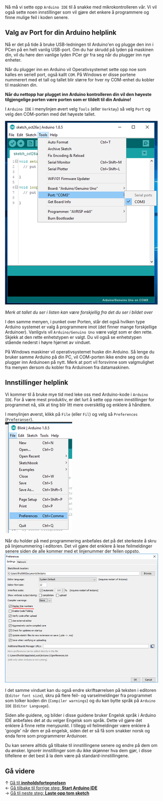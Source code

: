 Nå må vi sette opp `Arduino IDE` til å snakke med mikrokontrolleren vår. Vi vil også sette noen innstillinger som vil gjøre det enkere å programmere og finne mulige feil i koden senere.

## Valg av Port for din Arduino helplink

Nå er det på tide å bruke USB-ledningen til Arduino'en og plugge den inn i PCen på en helt vanlig USB-port. Om du har skrudd på lyden på maskinen din, vil du høre den vanlige lyden PCer gir fra seg når du plugger inn nye enheter.

Når du plugger inn en Arduino vil Operativsystemet sette opp noe som kalles en seriell port, også kallt `COM`. På Windows er disse portene nummerert med et tall og tallet blir større for hver ny COM-enhet du kobler til maskinen din.

**Når du nettopp har plugget inn Arduino kontrolleren din vil den høyeste tilgjengelige porten være porten som er tildelt til din Arduino!**

I `Arduino IDE` i menylinjen øvert velg `Tools` (eller `Verktøy`) så velg `Port` og velg den COM-porten med det høyeste tallet.

![Velg Arduino COM Port i Arduino IDE][select-arduino-ide-port]

*Merk at tallet du ser i listen kan være forskjellig fra det du ser i bildet over*

I den samme menyen, i punket over Porten, står det også hvilken type Arduino systemet er valg å programmere imot (det finner mange forskjellige Arduinoer). Vanligvis vil `Arduino/Genuino Uno` være valgt som er den rette. Skjekk at den rette enhetstypen er valgt. Du vil også se enhetstypen stående nederst i høyre hjørnet av vinduet.

På Windows maskiner vil operativsystemet huske din Arduino. Så lenge du bruker samme Arduino på din PC, vil COM-porten ikke endre seg om du plugger inn Arduinoen på nytt. Merk at port vil forsvinne som valgmulighet fra menyen dersom du kobler fra Arduinoen fra datamaskinen.

## Innstillinger helplink

Vi kommer til å bruke mye tid med leke oss med Arduino-kode i `Arduino IDE`. For å være mest produktiv, er det lurt å sette opp noen innstillinger for programmet nå, slik at ting blir litt mere oversiktlig og enklere å håndtere.

I menylinjen øverst, klikk på `File` (eller `Fil`) og velg så `Preferences` (`Preferanser`).  
![Menypunkt File -> Preferences][menu-file-preferences]

Når du holder på med programmering anbefales det på det sterkeste å skru på linjenummering i editoren. Det vil gjøre det enklere å lese feilmeldinger senere siden de alle kommer med et linjenummer der feilen oppsto.  
![Innstillingen for linjenummerering][preferences-linenumbers]

I det samme vinduet kan du også endre skriftsørrelsen på teksten i editoren (`Editor font size`), skru på flere feil- og varselmeldinger fra programmet som tolker koden din (`Compiler warnings`) og du kan bytte språk på `Arduino IDE` (`Editor Language`).

Siden alle guidene, og bilder i disse guidene bruker Engelsk språk i Arduino IDE anbefales det at du velger Engelsk som språk. Dette vil gjøre det enklere å finne rette menypunkt. I tillegg vil feilmeldinger være enklere å 'google' når dem er på engelsk, siden det er så få som snakker norsk og enda ferre som programmerer Arduinoer.

Du kan senere alltids gå tilbake til innstillingene senere og endre på dem om du ønsker. Ignorér innstillinger som du ikke skjønner hva dem gjør, i disse tilfellene er det best å la dem være på standard-innstillingene.

## Gå videre

&uarr; [Gå til **innholdsfortegnelsen**][setup-home]  
&larr; [Gå tilbake til forrige steg: **Start Arduino IDE**][start-arduino-ide]  
&rarr; [Gå til neste steg: **Laste opp tom sketch**][upload-empty-sketch]  

[setup-home]: Guide-Oppsett-for-programmering
[start-arduino-ide]: Start-Arduino-IDE
[upload-empty-sketch]: Laste-opp-tom-sketch-til-Arduinoen

[select-arduino-ide-port]: Arduino-IDE-Select-Port-Screen.png
[menu-file-preferences]: Arduino-IDE-Menu-File-Preferences.png
[preferences-linenumbers]: Arduino-IDE-Preferences-DisplayLineNumbers.png
